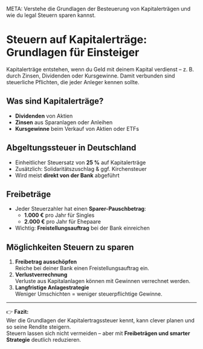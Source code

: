 META: Verstehe die Grundlagen der Besteuerung von Kapitalerträgen und wie du legal Steuern sparen kannst.

# Steuern auf Kapitalerträge: Grundlagen für Einsteiger

Kapitalerträge entstehen, wenn du Geld mit deinem Kapital verdienst – z. B. durch Zinsen, Dividenden oder Kursgewinne. Damit verbunden sind steuerliche Pflichten, die jeder Anleger kennen sollte.

## Was sind Kapitalerträge?
- **Dividenden** von Aktien  
- **Zinsen** aus Sparanlagen oder Anleihen  
- **Kursgewinne** beim Verkauf von Aktien oder ETFs  

## Abgeltungssteuer in Deutschland
- Einheitlicher Steuersatz von **25 %** auf Kapitalerträge  
- Zusätzlich: Solidaritätszuschlag & ggf. Kirchensteuer  
- Wird meist **direkt von der Bank** abgeführt  

## Freibeträge
- Jeder Steuerzahler hat einen **Sparer-Pauschbetrag**:  
  - **1.000 €** pro Jahr für Singles  
  - **2.000 €** pro Jahr für Ehepaare  
- Wichtig: **Freistellungsauftrag** bei der Bank einreichen  

## Möglichkeiten Steuern zu sparen
1. **Freibetrag ausschöpfen**  
   Reiche bei deiner Bank einen Freistellungsauftrag ein.  
2. **Verlustverrechnung**  
   Verluste aus Kapitalanlagen können mit Gewinnen verrechnet werden.  
3. **Langfristige Anlagestrategie**  
   Weniger Umschichten = weniger steuerpflichtige Gewinne.  

---

👉 **Fazit:**  
Wer die Grundlagen der Kapitalertragssteuer kennt, kann clever planen und so seine Rendite steigern.  
Steuern lassen sich nicht vermeiden – aber mit **Freibeträgen und smarter Strategie** deutlich reduzieren.
